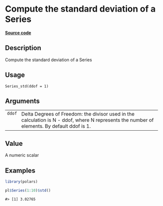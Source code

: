 

# Compute the standard deviation of a Series

[**Source code**](https://github.com/pola-rs/r-polars/tree/main/R/series__series.R#L789)

## Description

Compute the standard deviation of a Series

## Usage

<pre><code class='language-R'>Series_std(ddof = 1)
</code></pre>

## Arguments

<table>
<tr>
<td style="white-space: nowrap; font-family: monospace; vertical-align: top">
<code id="Series_std_:_ddof">ddof</code>
</td>
<td>
Delta Degrees of Freedom: the divisor used in the calculation is N -
ddof, where N represents the number of elements. By default ddof is 1.
</td>
</tr>
</table>

## Value

A numeric scalar

## Examples

``` r
library(polars)

pl$Series(1:10)$std()
```

    #> [1] 3.02765
